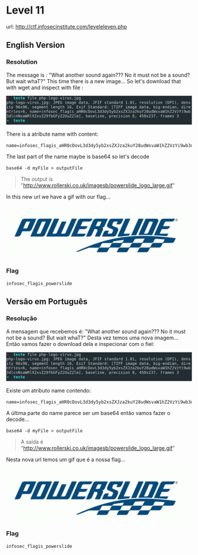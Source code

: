 # Level 11

url: http://ctf.infosecinstitute.com/leveleleven.php

## English Version 

### Resolution

The message is : "What another sound again??? No it must not be a sound? But wait whaT?" This time there is a new image... So let's download that with wget and inspect with file :

![php image](./imgs/file-php-img.png)

There is a atribute name with content:

```
name=infosec_flagis_aHR0cDovL3d3dy5yb2xsZXJza2kuY28udWsvaW1hZ2VzYi9wb3dlcnNsaWRlX2xvZ29fbGFyZ2UuZ2lm
```
The last part of the name maybe is base64 so let's decode

```
base64 -d myFile > outputFile
```
> The output is "http://www.rollerski.co.uk/imagesb/powerslide_logo_large.gif"

In this new url we have a gif with our flag...

![powerslide](./imgs/powerslide.gif)

### Flag

```
infosec_flagis_powerslide
```

## Versão em Português

### Resolução

A mensagem que recebemos é: "What another sound again??? No it must not be a sound? But wait whaT?" Desta vez temos uma nova imagem... Então vamos fazer o download dela e inspecionar com o fiel:

![php image](./imgs/file-php-img.png)

Existe um atributo name contendo:

```
name=infosec_flagis_aHR0cDovL3d3dy5yb2xsZXJza2kuY28udWsvaW1hZ2VzYi9wb3dlcnNsaWRlX2xvZ29fbGFyZ2UuZ2lm
```
A última parte do name parece ser um base64 então vamos fazer o decode...

```
base64 -d myFile > outputFile
```
> A saída é "http://www.rollerski.co.uk/imagesb/powerslide_logo_large.gif"

Nesta nova url temos um gif que é a nossa flag...

![powerslide](./imgs/powerslide.gif)

### Flag

```
infosec_flagis_powerslide
```